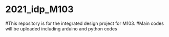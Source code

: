 # 2021_idp_M103
#This repository is for the integrated design project for M103. 
#Main codes will be uploaded including arduino and python codes